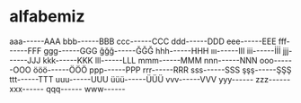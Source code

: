 # alfabemiz
aaa------AAA
bbb------BBB
ccc------CCC
ddd------DDD
eee------EEE
fff------FFF
ggg------GGG
ğğğ------ĞĞĞ
hhh------HHH
ııı------III
iii------İİİ
jjj------JJJ
kkk------KKK
lll------LLL
mmm------MMM
nnn------NNN
ooo------OOO
ööö------ÖÖÖ
ppp------PPP
rrr------RRR
sss------SSS
şşş------ŞŞŞ
ttt------TTT
uuu------UUU
üüü------ÜÜÜ
vvv------VVV
yyy------
zzz------
xxx------
qqq------
www------
